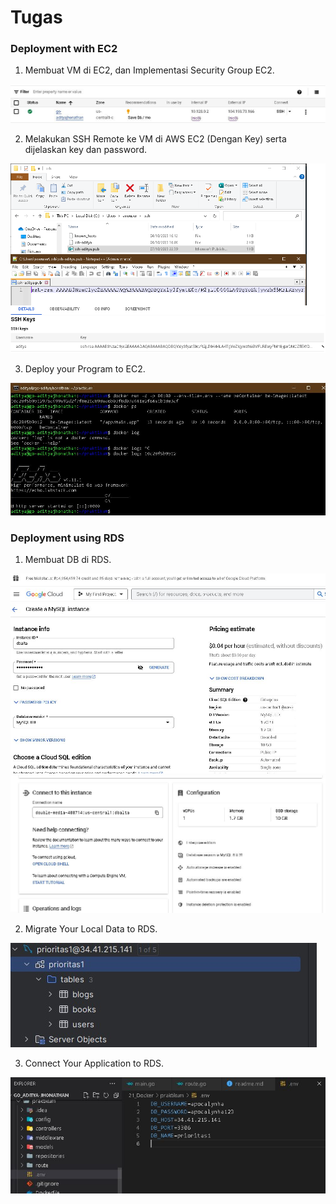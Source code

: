 # Tugas

### Deployment with EC2

1. Membuat VM di EC2, dan Implementasi Security Group EC2.

![create](/22_Compute_Service/screenshots/create.JPG)

2. Melakukan SSH Remote ke VM di AWS EC2 (Dengan Key) serta dijelaskan key dan password.

![ssh](/22_Compute_Service/screenshots/ssh.JPG)

3. Deploy your Program to EC2.

![deploy](/22_Compute_Service/screenshots/deploy.JPG)

### Deployment using RDS

1. Membuat DB di RDS.

![cloud_sql0](/22_Compute_Service/screenshots/cloud_sql0.JPG)
![cloud_sql1](/22_Compute_Service/screenshots/cloud_sql1.JPG)

2. Migrate Your Local Data to RDS.

![migrate](/22_Compute_Service/screenshots/migrate.JPG)

3. Connect Your Application to RDS.

![connect](/22_Compute_Service/screenshots/connect.JPG)